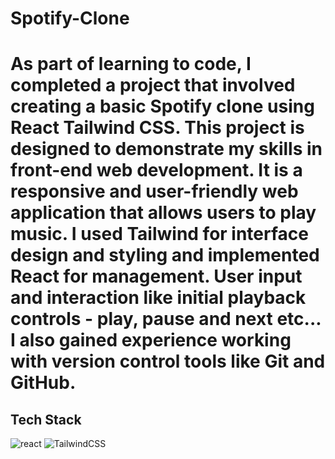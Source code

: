 <h1> Spotify-Clone <h1>
As part of learning to code, I completed a project that involved creating a basic Spotify clone using React Tailwind CSS. This project is designed to demonstrate my skills in front-end web development. It is a responsive and user-friendly web application that allows users to play music. I used Tailwind for interface design and styling and implemented React for management. User input and interaction like initial playback controls - play, pause and next etc... I also gained experience working with version control tools like Git and GitHub.

<h2>Tech Stack</h2>
<span>
<img alt="react" src="https://img.shields.io/badge/react-%2320232a.svg?style=for-the-badge&logo=react&logoColor=%2361DAFB" /> 
<img alt="TailwindCSS" src="https://img.shields.io/badge/tailwindcss-%2338B2AC.svg?style=for-the-badge&logo=tailwind-css&logoColor=white" /> 
</span>
